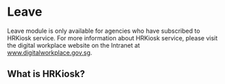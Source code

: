 # Leave

Leave module is only available for agencies who have subscribed to HRKiosk service. For more information about HRKiosk service, please visit the digital workplace website on the Intranet at www.digitalworkplace.gov.sg. 


## What is HRKiosk?


